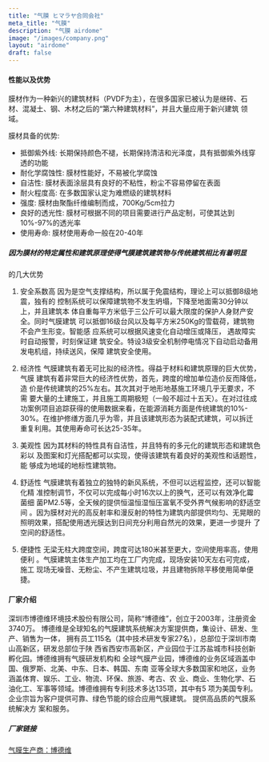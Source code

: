 ```yaml
---
title: "气膜 ヒマラヤ合同会社"
meta_title: "气膜"
description: "气膜 airdome"
image: "/images/company.png"
layout: "airdome"
draft: false
---
```

#### 性能以及优势

膜材作为一种新兴的建筑材料（PVDF为主），在很多国家已被认为是继砖、石
材、混凝土、钢、木材之后的“第六种建筑材料”，并且大量应用于新兴建筑
领域。

膜材具备的优势:
- 抵御紫外线: 长期保持颜色不褪，长期保持清洁和光泽度，具有抵御紫外线穿透的功能
- 耐化学腐蚀性: 膜材性能好，不易被化学腐蚀
- 自洁性: 膜材表面涂层具有良好的不粘性，粉尘不容易停留在表面
- 耐火程度高: 在多数国家认定为难燃级的建筑材料
- 强度: 膜材由聚酯纤维编制而成，700Kg/5cm拉力
- 良好的透光性: 膜材可根据不同的项目需要进行产品定制，可使其达到10%-97%的透光率
- 使用寿命: 膜材使用寿命一般在20-40年

##### 因为膜材的特定属性和建筑原理使得气膜建筑建筑物与传统建筑相比有着明显
的几大优势
1.	安全系数高
因为是空气支撑结构，所以属于免震结构，理论上可以抵御8级地震，独有的
控制系统可以保障建筑物不发生坍塌，下降至地面需30分钟以上，并且建筑本
体自重每平方米低于三公斤可以最大限度的保护人身财产安全。同时气膜建筑
可以抵御16级台风以及每平方米250Kg的雪载荷，建筑物不会产生形变。智能感
应系统可以根据风速变化自动增压或降压， 遇故障实时自动报警，时刻保证建
筑安全。特设3级安全机制停电情况下自动启动备用发电机组，持续送风，保障
建筑安全使用。

2.	经济性
气膜建筑有着无可比拟的经济性。得益于材料和建筑原理的巨大优势，气膜
建筑有着非常巨大的经济性优势，首先，跨度的增加单位造价反而降低，造
价是传统建筑的25%左右。其次其对于地形地基施工环境几乎无要求，不需
要大量的土建施工，并且施工周期极短（一般不超过十五天）。在对过往成
功案例项目追踪获得的使用数据来看，在能源消耗方面是传统建筑的10%-
30%。在维护修缮方面几乎为零，并且该建筑形态为装配式建筑，可以拆迁
重复利用。其使用寿命可长达25-35年。


3.	美观性
因为其材料的特性具有自洁性，并且特有的多元化的建筑形态和建筑色彩以
及图案和灯光搭配都可以实现，使得该建筑有着良好的美观性和话题性，能
够成为地域的地标性建筑物。


4.	舒适性
气膜建筑有着独立的独特的新风系统，不但可以远程监控，还可以智能化精
准控制调节，不仅可以完成每小时16次以上的换气，还可以有效净化霉菌细
菌PM2.5等，全天候的提供恒温恒湿恒压富氧不受外界气候影响的舒适空间
。因为膜材对光的高反射率和漫反射的特性为建筑内部提供均匀、无晃眼的
照明效果，搭配使用透光膜达到日间充分利用自然光的效果，更进一步提升
了空间的舒适性。

5.	便捷性
无梁无柱大跨度空间，跨度可达180米甚至更大，空间使用率高，使用便利
。气膜建筑主体生产加工均在工厂内完成，现场安装10天左右可完成，施工
现场无噪音、无粉尘、不产生建筑垃圾，并且建物拆除平移使用简单便捷。


#### 厂家介绍
深圳市博德维环境技术股份有限公司，简称“博德维”，创立于2003年，注册资金3740万。
博德维是全球知名的气膜建筑系统解决方案提供商，集设计、研发、生产、销售为一体，
拥有员工115名（其中技术研发专家27名），总部位于深圳市南山高新区，研发总部位于陕
西省西安市高新区，产业园位于江苏盐城市科技创新孵化园。博德维拥有气膜研发机构和
全球气膜产业园，博德维的业务区域涵盖中国、俄罗斯、北美、中东、日本、韩国、东南
亚等全球大多数国家和地区，业务涵盖体育、娱乐、工业、物流、环保、旅游、考古、农
业、商业、生物化学、石油化工、军事等领域。博德维拥有专利技术多达135项，其中有5
项为美国专利。
企业宗旨为客户提供可靠、绿色节能的综合应用气膜建筑。 提供高品质的气膜系统解决方
案和服务。

##### 厂家链接
[气膜生产商：博德维](https://www.chinaairdome.com/)



